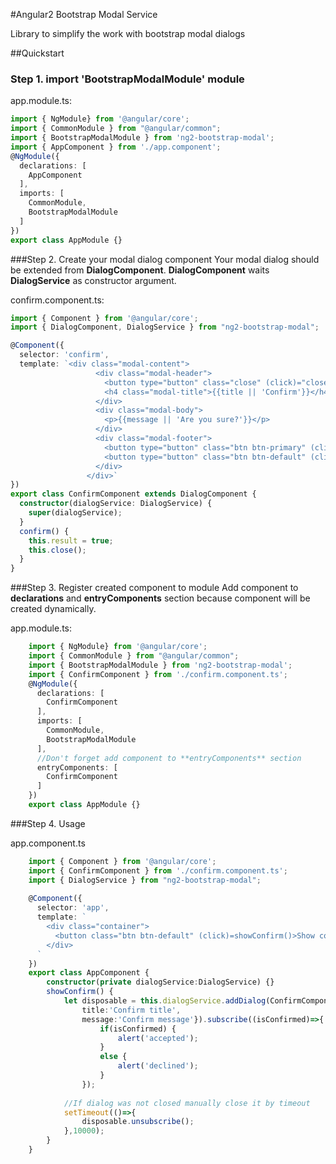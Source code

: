 #Angular2 Bootstrap Modal Service

Library to simplify the work with bootstrap modal dialogs

##Quickstart

### Step 1. import '**BootstrapModalModule**' module

app.module.ts:
```typescript
import { NgModule} from '@angular/core';
import { CommonModule } from "@angular/common";
import { BootstrapModalModule } from 'ng2-bootstrap-modal';
import { AppComponent } from './app.component';
@NgModule({
  declarations: [
    AppComponent
  ],
  imports: [
    CommonModule,
    BootstrapModalModule
  ]
})
export class AppModule {}
```

###Step 2. Create your modal dialog component
Your modal dialog should be extended from **DialogComponent**.
**DialogComponent** waits **DialogService** as constructor argument.

confirm.component.ts:
```typescript
import { Component } from '@angular/core';
import { DialogComponent, DialogService } from "ng2-bootstrap-modal";

@Component({
  selector: 'confirm',
  template: `<div class="modal-content">
                   <div class="modal-header">
                     <button type="button" class="close" (click)="close()" >&times;</button>
                     <h4 class="modal-title">{{title || 'Confirm'}}</h4>
                   </div>
                   <div class="modal-body">
                     <p>{{message || 'Are you sure?'}}</p>
                   </div>
                   <div class="modal-footer">
                     <button type="button" class="btn btn-primary" (click)="confirm()">OK</button>
                     <button type="button" class="btn btn-default" (click)="close()" >Cancel</button>
                   </div>
                 </div>`
})
export class ConfirmComponent extends DialogComponent {
  constructor(dialogService: DialogService) {
    super(dialogService);
  }
  confirm() {
    this.result = true;
    this.close();
  }
}
```

###Step 3. Register created component to module
Add component to **declarations** and **entryComponents** section because component
will be created dynamically.

app.module.ts:
```typescript
    import { NgModule} from '@angular/core';
    import { CommonModule } from "@angular/common";
    import { BootstrapModalModule } from 'ng2-bootstrap-modal';
    import { ConfirmComponent } from './confirm.component.ts';
    @NgModule({
      declarations: [
        ConfirmComponent
      ],
      imports: [
        CommonModule,
        BootstrapModalModule
      ],
      //Don't forget add component to **entryComponents** section
      entryComponents: [
        ConfirmComponent
      ]
    })
    export class AppModule {}
```

###Step 4. Usage

app.component.ts
```typescript
    import { Component } from '@angular/core';
    import { ConfirmComponent } from './confirm.component.ts';
    import { DialogService } from "ng2-bootstrap-modal";
    
    @Component({
      selector: 'app',
      template: `
        <div class="container">
          <button class="btn btn-default" (click)=showConfirm()>Show confirm</button>
        </div>
      `
    })
    export class AppComponent {
        constructor(private dialogService:DialogService) {}
        showConfirm() {
            let disposable = this.dialogService.addDialog(ConfirmComponent, {
                title:'Confirm title', 
                message:'Confirm message'}).subscribe((isConfirmed)=>{
                    if(isConfirmed) {
                        alert('accepted');
                    }
                    else {
                        alert('declined');
                    }
                });
            
            //If dialog was not closed manually close it by timeout
            setTimeout(()=>{
                disposable.unsubscribe();
            },10000);
        }
    }
```


